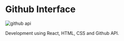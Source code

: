 # Github Interface

![github api](https://user-images.githubusercontent.com/59941082/151718942-441b213b-2353-4259-8f5d-1d78de4df222.png)

Development using React, HTML, CSS and Github API.
